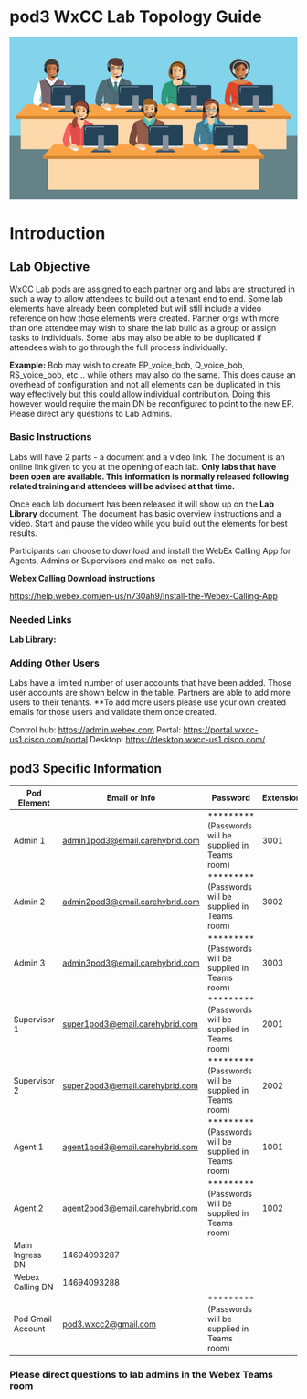 # pod3 WxCC Lab Topology Guide 

![description](/images/webexcclab.jpg)



# Introduction

## Lab Objective

WxCC Lab pods are assigned to each partner org and labs are structured in such a way to allow attendees to build out a tenant end to end.  Some lab elements have already been completed but will still include a video reference on how those elements were created.  Partner orgs with more than one attendee may wish to share the lab build as a group or assign tasks to individuals.  Some labs may also be able to be duplicated if attendees wish to go through the full process individually.

**Example:**
Bob may wish to create EP_voice_bob, Q_voice_bob, RS_voice_bob, etc... while others may also do the same.  This does cause an overhead of configuration and not all elements can be duplicated in this way effectively but this could allow individual contribution.  Doing this however would require the main DN be reconfigured to point to the new EP. Please direct any questions to Lab Admins.

### Basic Instructions

Labs will have 2 parts - a document and a video link.  The document is an online link given to you at the opening of each lab.  **Only labs that have been open are available.  This information is normally released following related training and attendees will be advised at that time.**

Once each lab document has been released it will show up on the **Lab Library** document.  The document has basic overview instructions and a video.  Start and pause the video while you build out the elements for best results.

Participants can choose to download and install the WebEx Calling App for Agents, Admins or Supervisors and make on-net calls.

**Webex Calling Download instructions**

https://help.webex.com/en-us/n730ah9/Install-the-Webex-Calling-App

### Needed Links 
**Lab Library:**  

### Adding Other Users
Labs have a limited number of user accounts that have been added.  Those user accounts are shown below in the table.  Partners are able to add more users to their tenants.
**To add more users please use your own created emails for those users and validate them once created.
 

Control hub: https://admin.webex.com
Portal: https://portal.wxcc-us1.cisco.com/portal
Desktop: https://desktop.wxcc-us1.cisco.com/

## pod3 Specific Information

| Pod Element        | Email or Info                   | Password  | Extension |
|--------------------|---------------------------------|-----------|-----------|
| Admin 1            | admin1pod3@email.carehybrid.com | ********* (Passwords will be supplied in Teams room) | 3001      |
| Admin 2            | admin2pod3@email.carehybrid.com | ********* (Passwords will be supplied in Teams room) | 3002      |
| Admin 3            | admin3pod3@email.carehybrid.com | ********* (Passwords will be supplied in Teams room) | 3003      |
| Supervisor 1       | super1pod3@email.carehybrid.com | ********* (Passwords will be supplied in Teams room) | 2001      |
| Supervisor 2       | super2pod3@email.carehybrid.com | ********* (Passwords will be supplied in Teams room) | 2002      |
| Agent 1            | agent1pod3@email.carehybrid.com | ********* (Passwords will be supplied in Teams room) | 1001      |
| Agent 2            | agent2pod3@email.carehybrid.com | ********* (Passwords will be supplied in Teams room) | 1002      |
| Main Ingress DN | 14694093287                     |           |           |
| Webex Calling DN | 14694093288                     |           |           |
| Pod Gmail Account  | pod3.wxcc2@gmail.com            | ********* (Passwords will be supplied in Teams room) |           |

### Please direct questions to lab admins in the Webex Teams room



